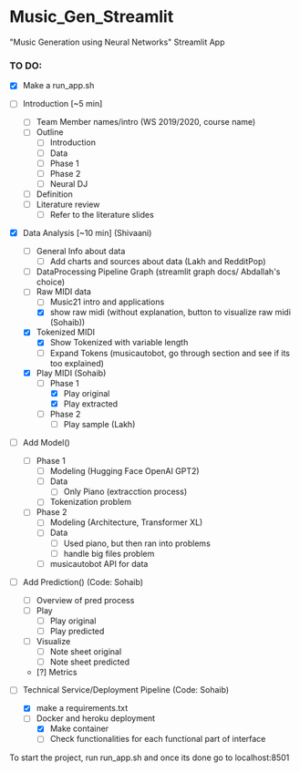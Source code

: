 # Music_Gen_Streamlit
"Music Generation using Neural Networks" Streamlit App

### TO DO:

- [x] Make a run_app.sh

- [ ] Introduction [~5 min]
	- [ ] Team Member names/intro (WS 2019/2020, course name)
	- [ ] Outline
		- [ ] Introduction 
		- [ ] Data
		- [ ] Phase 1
		- [ ] Phase 2
		- [ ] Neural DJ
	- [ ] Definition
	- [ ] Literature review
		- [ ] Refer to the literature slides

- [x] Data Analysis [~10 min] (Shivaani)
	- [ ] General Info about data
		- [ ] Add charts and sources about data (Lakh and RedditPop)
	- [ ] DataProcessing Pipeline Graph (streamlit graph docs/ Abdallah's choice)
	- [ ] Raw MIDI data
		- [ ] Music21 intro and applications
		- [x] show raw midi (without explanation, button to visualize raw midi (Sohaib))
	- [x] Tokenized MIDI
		- [x] Show Tokenized with variable length
		- [ ] Expand Tokens (musicautobot, go through section and see if its too explained)
	- [x] Play MIDI (Sohaib)
		- [ ] Phase 1
			- [x] Play original
			- [x] Play extracted
		- [ ] Phase 2 
			- [ ] Play sample (Lakh)
 
- [ ] Add Model()
	- [ ] Phase 1
		- [ ] Modeling  (Hugging Face OpenAI GPT2)
		- [ ] Data
			- [ ] Only Piano (extracction process)
		- [ ] Tokenization problem
	- [ ] Phase 2
		- [ ] Modeling (Architecture, Transformer XL) 
		- [ ] Data 
			- [ ] Used piano, but then ran into problems
			- [ ] handle big files problem
		- [ ] musicautobot API for data 

- [ ] Add Prediction() (Code: Sohaib)
	- [ ] Overview of pred process
	- [ ] Play
		- [ ] Play original
		- [ ] Play predicted
	- [ ] Visualize
		- [ ] Note sheet original
		- [ ] Note sheet predicted
	- [?] Metrics

- [ ] Technical Service/Deployment Pipeline (Code: Sohaib)
	- [x] make a requirements.txt
	- [ ] Docker and heroku deployment
		- [x] Make container
		- [ ] Check functionalities for each functional part of interface 

To start the project, run run_app.sh and once its done go to localhost:8501